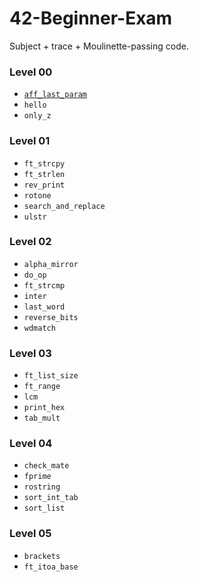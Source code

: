 # 42-Beginner-Exam
Subject + trace + Moulinette-passing code.

### Level 00
* [`aff_last_param`](./aff_last_param)
* `hello`
* `only_z`
### Level 01
* `ft_strcpy`
* `ft_strlen`
* `rev_print`
* `rotone`
* `search_and_replace`
* `ulstr`
### Level 02
* `alpha_mirror`
* `do_op`
* `ft_strcmp`
* `inter`
* `last_word`
* `reverse_bits`
* `wdmatch`
### Level 03
* `ft_list_size`
* `ft_range`
* `lcm`
* `print_hex`
* `tab_mult`
### Level 04
* `check_mate`
* `fprime`
* `rostring`
* `sort_int_tab`
* `sort_list`
### Level 05
* `brackets`
* `ft_itoa_base`

